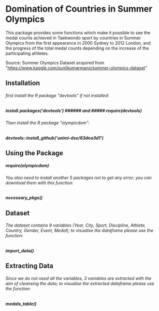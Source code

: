 # Domination of Countries in Summer Olympics

This package provides some functions which make it possible to see the medal counts achieved in Taekwondo sport by countries in Summer Olympics from the first appearance in 2000 Sydney to 2012 London, and the progress of the total medal counts depending on the increase of the participating athletes.

Source: Summer Olympics Dataset acquired from "https://www.kaggle.com/sunilkumarmano/summer-olympics-dataset"

## Installation

###### first install the R package "devtools" if not installed:
##### install.packages('devtools') ###### and ##### require(devtools)
###### Then install the R package "olympicdom":
##### devtools::install_github('unimi-dse/63dea3d1')

## Using the Package

##### require(olympicdom)
###### You also need to install another 5 packages not to get any error; you can download them with this function:
##### necessary_pkgs()

## Dataset

###### The dataset contains 9 variables (Year, City, Sport, Discipline, Athlete, Country, Gender, Event, Medal); to visualise the dataframe please use the function:

##### import_data()

## Extracting Data

###### Since we do not need all the variables, 3 variables are extracted with the aim of cleansing the data; to visualise the extracted dataframe please use the function:

##### medals_table()

